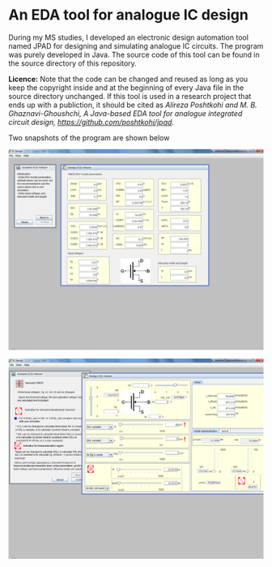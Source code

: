 # An EDA tool for analogue IC design

During my MS studies, I developed an electronic design automation tool named JPAD for designing and simulating analogue IC circuits. The program was purely developed in Java. The source code of this tool can be found in the source directory of this repository.

**Licence:** Note that the code can be changed and reused as long as you keep the copyright inside and at the beginning of every Java file in the source directory unchanged. If this tool is used in a research project that ends up with a publiction, it should be cited as _Alireza Poshtkohi and M. B. Ghaznavi-Ghoushchi, A Java-based EDA tool for analogue integrated circuit design, <https://github.com/poshtkohi/jpad>_.

Two snapshots of the program are shown below

![The first snapshot of JPAD](/assets/images/1.png)


![The second snapshot of JPAD](/assets/images/2.png)
